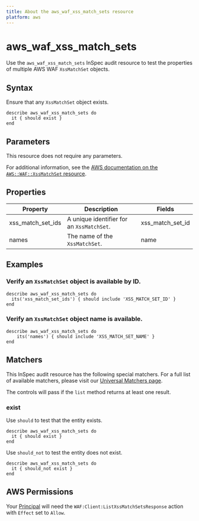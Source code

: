 ```yaml
---
title: About the aws_waf_xss_match_sets resource
platform: aws
---
```


# aws_waf_xss_match_sets

Use the `aws_waf_xss_match_sets` InSpec audit resource to test the properties of multiple AWS WAF `XssMatchSet` objects.

## Syntax

Ensure that any `XssMatchSet` object exists.

    describe aws_waf_xss_match_sets do
      it { should exist }
    end

## Parameters

This resource does not require any parameters.

For additional information, see the [AWS documentation on the `AWS::WAF::XssMatchSet` resource](https://docs.aws.amazon.com/AWSCloudFormation/latest/UserGuide/aws-resource-waf-xssmatchset.html).

## Properties

| Property | Description | Fields |
| --- | --- | --- |
| xss_match_set_ids | A unique identifier for an `XssMatchSet`. | xss_match_set_id |
| names | The name of the `XssMatchSet`. | name |

## Examples

### Verify an `XssMatchSet` object is available by ID.

    describe aws_waf_xss_match_sets do
      its('xss_match_set_ids') { should include 'XSS_MATCH_SET_ID' }
    end

### Verify an `XssMatchSet` object name is available.

    describe aws_waf_xss_match_sets do
        its('names') { should include 'XSS_MATCH_SET_NAME' }
    end

## Matchers

This InSpec audit resource has the following special matchers. For a full list of available matchers, please visit our [Universal Matchers page](https://www.inspec.io/docs/reference/matchers/).

The controls will pass if the `list` method returns at least one result.

### exist

Use `should` to test that the entity exists.

    describe aws_waf_xss_match_sets do
      it { should exist }
    end

Use `should_not` to test the entity does not exist.

    describe aws_waf_xss_match_sets do
      it { should_not exist }
    end

## AWS Permissions

Your [Principal](https://docs.aws.amazon.com/IAM/latest/UserGuide/intro-structure.html#intro-structure-principal) will need the `WAF:Client:ListXssMatchSetsResponse` action with `Effect` set to `Allow`.
